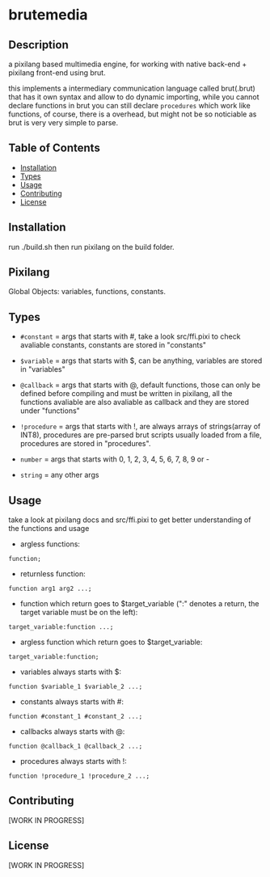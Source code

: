 # brutemedia

## Description

a pixilang based multimedia engine, for working with native back-end + pixilang front-end using brut. 


this implements a intermediary communication language called brut(.brut) that has it own syntax and allow to do dynamic importing, while you cannot declare functions in brut you can still declare `procedures` which work like functions, of course, there is a overhead, but might not be so noticiable as brut is very very simple to parse.

## Table of Contents

- [Installation](#installation)
- [Types](#types)
- [Usage](#usage)
- [Contributing](#contributing)
- [License](#license)

## Installation

run ./build.sh then run pixilang on the build folder.

## Pixilang

Global Objects: variables, functions, constants.

## Types

- `#constant` = args that starts with #, take a look src/ffi.pixi to check avaliable constants, constants are stored in "constants"

- `$variable` = args that starts with $, can be anything, variables are stored in "variables"

- `@callback` = args that starts with @, default functions, those can only be defined before compiling and must be written in pixilang, all the functions avaliable are also avaliable as callback and they are stored under "functions"  

- `!procedure` = args that starts with !, are always arrays of strings(array of INT8), procedures are pre-parsed brut scripts usually loaded from a file, procedures are stored in "procedures".

- `number` = args that starts with 0, 1, 2, 3, 4, 5, 6, 7, 8, 9 or -

- `string` = any other args

## Usage

take a look at pixilang docs and src/ffi.pixi to get better understanding of the functions and usage


- argless functions:

`function;`


- returnless function:

`function arg1 arg2 ...;`


- function which return goes to $target_variable (":" denotes a return, the target variable must be on the left):

`target_variable:function ...;`


- argless function which return goes to $target_variable:

`target_variable:function;`


- variables always starts with $:

`function $variable_1 $variable_2 ...;`


- constants always starts with #:

`function #constant_1 #constant_2 ...;`


- callbacks always starts with @:

`function @callback_1 @callback_2 ...;`

- procedures always starts with !:

`function !procedure_1 !procedure_2 ...;`

## Contributing

[WORK IN PROGRESS]

## License

[WORK IN PROGRESS]
